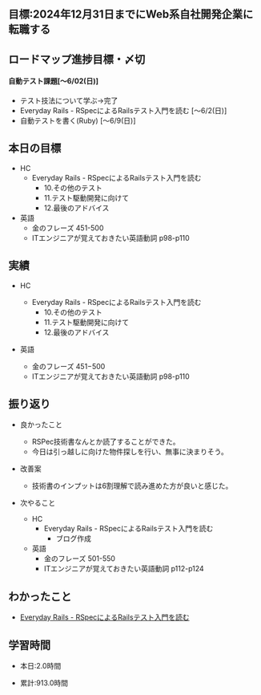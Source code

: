 ## 目標:2024年12月31日までにWeb系自社開発企業に転職する

## ロードマップ進捗目標・〆切
#### 自動テスト課題[～6/02(日)]
* テスト技法について学ぶ→完了
* Everyday Rails - RSpecによるRailsテスト入門を読む [〜6/2(日)]
* 自動テストを書く(Ruby) [〜6/9(日)]

## 本日の目標
  - HC
    - Everyday Rails - RSpecによるRailsテスト入門を読む
      - 10.その他のテスト
      - 11.テスト駆動開発に向けて
      - 12.最後のアドバイス
  - 英語
    - 金のフレーズ 451-500
    - ITエンジニアが覚えておきたい英語動詞 p98-p110

## 実績
- HC
  - Everyday Rails - RSpecによるRailsテスト入門を読む
    - 10.その他のテスト
    - 11.テスト駆動開発に向けて
    - 12.最後のアドバイス
   

- 英語
  - 金のフレーズ 451−500
  - ITエンジニアが覚えておきたい英語動詞 p98-p110

## 振り返り
- 良かったこと
  - RSPec技術書なんとか読了することができた。
  - 今日は引っ越しに向けた物件探しを行い、無事に決まりそう。

- 改善案
  - 技術書のインプットは6割理解で読み進めた方が良いと感じた。

- 次やること
  - HC
    - Everyday Rails - RSpecによるRailsテスト入門を読む
      - ブログ作成
  - 英語
    - 金のフレーズ 501-550
    - ITエンジニアが覚えておきたい英語動詞 p112-p124

## わかったこと
* [Everyday Rails - RSpecによるRailsテスト入門を読む](https://cherry-beat-86e.notion.site/Everyday-Rails-RSpec-Rails-b7a70475745646338e6dab1f0ab50e73?pvs=4)


## 学習時間
- 本日:2.0時間

- 累計:913.0時間